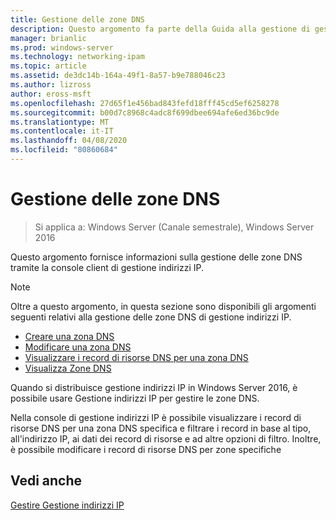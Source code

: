 ```yaml
---
title: Gestione delle zone DNS
description: Questo argomento fa parte della Guida alla gestione di gestione indirizzi IP in Windows Server 2016.
manager: brianlic
ms.prod: windows-server
ms.technology: networking-ipam
ms.topic: article
ms.assetid: de3dc14b-164a-49f1-8a57-b9e788046c23
ms.author: lizross
author: eross-msft
ms.openlocfilehash: 27d65f1e456bad843fefd18fff45cd5ef6258278
ms.sourcegitcommit: b00d7c8968c4adc8f699dbee694afe6ed36bc9de
ms.translationtype: MT
ms.contentlocale: it-IT
ms.lasthandoff: 04/08/2020
ms.locfileid: "80860684"
---
```

# <a name="dns-zone-management"></a>Gestione delle zone DNS

>Si applica a: Windows Server (Canale semestrale), Windows Server 2016

Questo argomento fornisce informazioni sulla gestione delle zone DNS tramite la console client di gestione indirizzi IP.  
  
> [!NOTE]  
> Oltre a questo argomento, in questa sezione sono disponibili gli argomenti seguenti relativi alla gestione delle zone DNS di gestione indirizzi IP.  
>   
> -   [Creare una zona DNS](../../technologies/ipam/Create-a-DNS-Zone.md)  
> -   [Modificare una zona DNS](../../technologies/ipam/Edit-a-DNS-Zone.md)  
> -   [Visualizzare i record di risorse DNS per una zona DNS](../../technologies/ipam/View-DNS-Resource-Records-for-a-DNS-Zone.md)  
> -   [Visualizza Zone DNS](../../technologies/ipam/View-DNS-Zones.md)  
  
Quando si distribuisce gestione indirizzi IP in Windows Server 2016, è possibile usare Gestione indirizzi IP per gestire le zone DNS.  
  
Nella console di gestione indirizzi IP è possibile visualizzare i record di risorse DNS per una zona DNS specifica e filtrare i record in base al tipo, all'indirizzo IP, ai dati dei record di risorse e ad altre opzioni di filtro. Inoltre, è possibile modificare i record di risorse DNS per zone specifiche  
  
## <a name="see-also"></a>Vedi anche  
[Gestire Gestione indirizzi IP](Manage-IPAM.md)  
  


